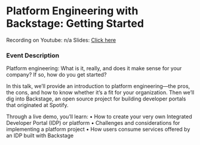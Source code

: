# Platform Engineering with Backstage: Getting Started

Recording on Youtube: n/a
Slides: [Click here](slides.pdf)

### Event Description

Platform engineering: What is it, really, and does it make sense for your company? If so, how do you get started?

In this talk, we’ll provide an introduction to platform engineering—the pros, the cons, and how to know whether it’s a fit for your organization. Then we’ll dig into Backstage, an open source project for building developer portals that originated at Spotify.

Through a live demo, you’ll learn:
• How to create your very own Integrated Developer Portal (IDP) or platform
• Challenges and considerations for implementing a platform project
• How users consume services offered by an IDP built with Backstage
